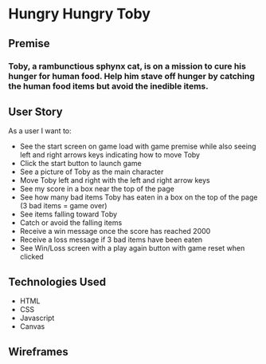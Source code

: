 # Hungry Hungry Toby #
## Premise ##
### Toby, a rambunctious sphynx cat, is on a mission to cure his hunger for human food. Help him stave off hunger by catching the human food items but avoid the inedible items. ###

## User Story ##
As a user I want to:
* See the start screen on game load with game premise while also seeing left and right arrows keys indicating how to move Toby
* Click the start button to launch game
* See a picture of Toby as the main character
* Move Toby left and right with the left and right arrow keys
* See my score in a box near the top of the page
* See how many bad items Toby has eaten in a box on the top of the page (3 bad items = game over)
* See items falling toward Toby
* Catch or avoid the falling items
* Receive a win message once the score has reached 2000
* Receive a loss message if 3 bad items have been eaten
* See Win/Loss screen with a play again button with game reset when clicked

## Technologies Used ##
* HTML
* CSS
* Javascript
* Canvas

## Wireframes ##
